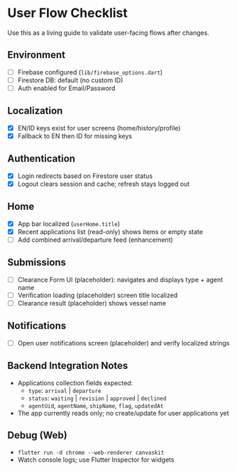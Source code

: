 # User Flow Checklist

Use this as a living guide to validate user-facing flows after changes.

## Environment
- [ ] Firebase configured (`lib/firebase_options.dart`)
- [ ] Firestore DB: default (no custom ID)
- [ ] Auth enabled for Email/Password

## Localization
- [x] EN/ID keys exist for user screens (home/history/profile)
- [x] Fallback to EN then ID for missing keys

## Authentication
- [x] Login redirects based on Firestore user status
- [x] Logout clears session and cache; refresh stays logged out

## Home
- [x] App bar localized (`userHome.title`)
- [x] Recent applications list (read-only) shows items or empty state
- [ ] Add combined arrival/departure feed (enhancement)

## Submissions
- [ ] Clearance Form UI (placeholder): navigates and displays type + agent name
- [ ] Verification loading (placeholder) screen title localized
- [ ] Clearance result (placeholder) shows vessel name

## Notifications
- [ ] Open user notifications screen (placeholder) and verify localized strings

## Backend Integration Notes
- Applications collection fields expected:
  - `type`: `arrival` | `departure`
  - `status`: `waiting` | `revision` | `approved` | `declined`
  - `agentUid`, `agentName`, `shipName`, `flag`, `updatedAt`
- The app currently reads only; no create/update for user applications yet

## Debug (Web)
- `flutter run -d chrome --web-renderer canvaskit`
- Watch console logs; use Flutter Inspector for widgets

